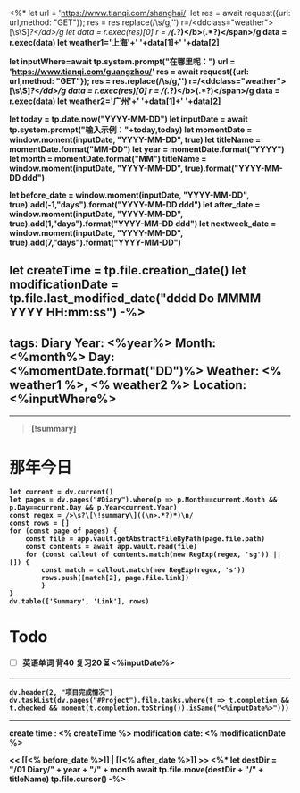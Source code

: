 <%* 
let url = 'https://www.tianqi.com/shanghai/'
let res = await request({url: url,method: "GET"});
res = res.replace(/\s/g,'') 
r=/<ddclass="weather">[\s\S]*?<\/dd>/g
let data = r.exec(res)[0] 
r = /<span><b>(.*?)<\/b>(.*?)<\/span>/g
data = r.exec(data)
let weather1='上海'+' '+data[1]+' '+data[2]

let inputWhere=await tp.system.prompt("在哪里呢：")
url = 'https://www.tianqi.com/guangzhou/'
res = await request({url: url,method: "GET"});
res = res.replace(/\s/g,'') 
r=/<ddclass="weather">[\s\S]*?<\/dd>/g
data = r.exec(res)[0] 
r = /<span><b>(.*?)<\/b>(.*?)<\/span>/g
data = r.exec(data)
let weather2='广州'+' '+data[1]+' '+data[2]

let today = tp.date.now("YYYY-MM-DD")
let inputDate = await tp.system.prompt("输入示例："+today,today)
let momentDate = window.moment(inputDate, "YYYY-MM-DD", true)
let titleName = momentDate.format("MM-DD")
let year = momentDate.format("YYYY")
let month = momentDate.format("MM")
titleName = window.moment(inputDate, "YYYY-MM-DD", true).format("YYYY-MM-DD ddd")

let before_date = window.moment(inputDate, "YYYY-MM-DD", true).add(-1,"days").format("YYYY-MM-DD ddd")
let after_date = window.moment(inputDate, "YYYY-MM-DD", true).add(1,"days").format("YYYY-MM-DD ddd")
let nextweek_date = window.moment(inputDate, "YYYY-MM-DD", true).add(7,"days").format("YYYY-MM-DD")

let createTime = tp.file.creation_date()
let modificationDate = tp.file.last_modified_date("dddd Do MMMM YYYY HH:mm:ss")
-%>
---
tags: Diary
Year: <%year%>
Month: <%month%>
Day: <%momentDate.format("DD")%>
Weather: <% weather1 %>, <% weather2 %>
Location:  <%inputWhere%>
---

--- 
> [!summary]

# 那年今日
```dataviewjs 
let current = dv.current()
let pages = dv.pages("#Diary").where(p => p.Month==current.Month && p.Day==current.Day && p.Year<current.Year)
const regex = />\s?\[\!summary\]((\n>.*?)*)\n/
const rows = [] 
for (const page of pages) { 
	const file = app.vault.getAbstractFileByPath(page.file.path) 
	const contents = await app.vault.read(file) 
	for (const callout of contents.match(new RegExp(regex, 'sg')) || []) { 
		const match = callout.match(new RegExp(regex, 's')) 
		rows.push([match[2], page.file.link]) 
		} 
} 
dv.table(['Summary', 'Link'], rows) 
```

# Todo
- [ ] 英语单词 背40 复习20 ⏳ <%inputDate%>

---

```dataviewjs
dv.header(2, "项目完成情况") 
dv.taskList(dv.pages("#Project").file.tasks.where(t => t.completion && t.checked && moment(t.completion.toString()).isSame("<%inputDate%>")))
```


---
create time : <% createTime %>
modification date: <% modificationDate %>

<< [[<% before_date %>]] | [[<% after_date %>]] >>
<%*
let destDir = "/01 Diary/" + year + "/" + month
await tp.file.move(destDir + "/" + titleName)
tp.file.cursor()
-%>

